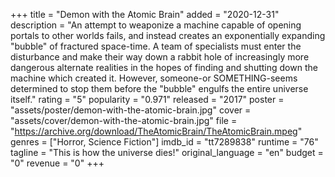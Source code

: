 +++
title = "Demon with the Atomic Brain"
added = "2020-12-31"
description = "An attempt to weaponize a machine capable of opening portals to other worlds fails, and instead creates an exponentially expanding \"bubble\" of fractured space-time. A team of specialists must enter the disturbance and make their way down a rabbit hole of increasingly more dangerous alternate realities in the hopes of finding and shutting down the machine which created it. However, someone-or SOMETHING-seems determined to stop them before the \"bubble\" engulfs the entire universe itself."
rating = "5"
popularity = "0.971"
released = "2017"
poster = "assets/poster/demon-with-the-atomic-brain.jpg"
cover = "assets/cover/demon-with-the-atomic-brain.jpg"
file = "https://archive.org/download/TheAtomicBrain/TheAtomicBrain.mpeg"
genres = ["Horror, Science Fiction"]
imdb_id = "tt7289838"
runtime = "76"
tagline = "This is how the universe dies!"
original_language = "en"
budget = "0"
revenue = "0"
+++